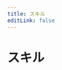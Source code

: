 ```yaml
---
title: スキル
editLink: false
---
```


<script setup>
import Knowledge from '../.vitepress/components/Knowledge.vue'
</script>

# スキル

<Knowledge />
